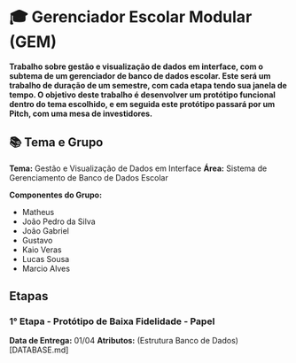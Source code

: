 # 🎓 Gerenciador Escolar Modular (GEM)

**Trabalho sobre gestão e visualização de dados em interface, com o subtema de um gerenciador de banco de dados escolar. Este será um trabalho de duração de um semestre, com cada etapa tendo sua janela de tempo. O objetivo deste trabalho é desenvolver um protótipo funcional dentro do tema escolhido, e em seguida este protótipo passará por um Pitch, com uma mesa de investidores.**

## 📚 Tema e Grupo

**Tema:** Gestão e Visualização de Dados em Interface
**Área:** Sistema de Gerenciamento de Banco de Dados Escolar

**Componentes do Grupo:**
- Matheus
- João Pedro da Silva
- João Gabriel
- Gustavo
- Kaio Veras
- Lucas Sousa
- Marcio Alves

## Etapas
### 1° Etapa - Protótipo de Baixa Fidelidade - Papel
**Data de Entrega:** 01/04
**Atributos:** (Estrutura Banco de Dados)[DATABASE.md]
